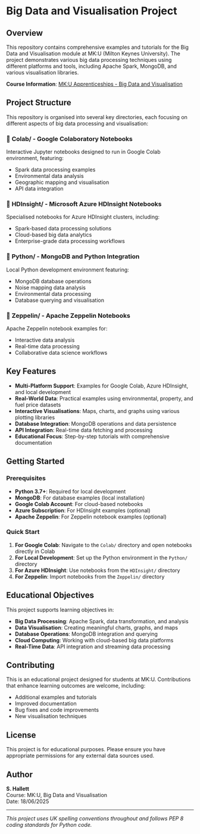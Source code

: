 # Big Data and Visualisation Project

## Overview

This repository contains comprehensive examples and tutorials for the Big Data and Visualisation module at MK:U (Milton Keynes University). The project demonstrates various big data processing techniques using different platforms and tools, including Apache Spark, MongoDB, and various visualisation libraries.

**Course Information**: [MK:U Apprenticeships - Big Data and Visualisation](https://www.cranfield.ac.uk/mku/mku-apprenticeships)

## Project Structure

This repository is organised into several key directories, each focusing on different aspects of big data processing and visualisation:

### 📁 **Colab/** - Google Colaboratory Notebooks
Interactive Jupyter notebooks designed to run in Google Colab environment, featuring:
- Spark data processing examples
- Environmental data analysis
- Geographic mapping and visualisation
- API data integration

### 📁 **HDInsight/** - Microsoft Azure HDInsight Notebooks
Specialised notebooks for Azure HDInsight clusters, including:
- Spark-based data processing solutions
- Cloud-based big data analytics
- Enterprise-grade data processing workflows

### 📁 **Python/** - MongoDB and Python Integration
Local Python development environment featuring:
- MongoDB database operations
- Noise mapping data analysis
- Environmental data processing
- Database querying and visualisation

### 📁 **Zeppelin/** - Apache Zeppelin Notebooks
Apache Zeppelin notebook examples for:
- Interactive data analysis
- Real-time data processing
- Collaborative data science workflows

## Key Features

- **Multi-Platform Support**: Examples for Google Colab, Azure HDInsight, and local development
- **Real-World Data**: Practical examples using environmental, property, and fuel price datasets
- **Interactive Visualisations**: Maps, charts, and graphs using various plotting libraries
- **Database Integration**: MongoDB operations and data persistence
- **API Integration**: Real-time data fetching and processing
- **Educational Focus**: Step-by-step tutorials with comprehensive documentation

## Getting Started

### Prerequisites

- **Python 3.7+**: Required for local development
- **MongoDB**: For database examples (local installation)
- **Google Colab Account**: For cloud-based notebooks
- **Azure Subscription**: For HDInsight examples (optional)
- **Apache Zeppelin**: For Zeppelin notebook examples (optional)

### Quick Start

1. **For Google Colab**: Navigate to the `Colab/` directory and open notebooks directly in Colab
2. **For Local Development**: Set up the Python environment in the `Python/` directory
3. **For Azure HDInsight**: Use notebooks from the `HDInsight/` directory
4. **For Zeppelin**: Import notebooks from the `Zeppelin/` directory

## Educational Objectives

This project supports learning objectives in:
- **Big Data Processing**: Apache Spark, data transformation, and analysis
- **Data Visualisation**: Creating meaningful charts, graphs, and maps
- **Database Operations**: MongoDB integration and querying
- **Cloud Computing**: Working with cloud-based big data platforms
- **Real-Time Data**: API integration and streaming data processing

## Contributing

This is an educational project designed for students at MK:U. Contributions that enhance learning outcomes are welcome, including:
- Additional examples and tutorials
- Improved documentation
- Bug fixes and code improvements
- New visualisation techniques

## License

This project is for educational purposes. Please ensure you have appropriate permissions for any external data sources used.

## Author

**S. Hallett**  
Course: MK:U, Big Data and Visualisation  
Date: 18/06/2025

---

*This project uses UK spelling conventions throughout and follows PEP 8 coding standards for Python code.*
